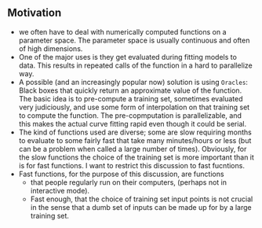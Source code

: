 
## Motivation
- we often have to deal with numerically computed functions on a parameter space. The parameter space is usually continuous and often of high dimensions.
- One of the major uses is they get evaluated during fitting models to data. This results in repeated calls of the function in a hard to parallelize way. 
- A possible (and an increasingly popular now) solution is using `Oracles`: Black boxes that quickly return an approximate value of the function. The basic idea is to pre-compute a training set, sometimes evaluated very judiciously, and use some form of interpolation on that training set to compute the function. The pre-copmputation is parallelizable, and this makes the actual curve fitting rapid even though it could be serial.
- The kind of functions used are diverse; some are slow requiring months to evaluate to some fairly fast that take many minutes/hours or less (but can be a problem when called a large number of times). Obviously, for the slow functions the choice of the training set is more important than it is for fast functions. I want to restrict this discussion to fast fucntions.
- Fast functions, for the purpose of this discussion, are functions 
    - that people regularly run on their computers, (perhaps not in interactive mode). 
    - Fast enough, that the choice of training set input points is not crucial in the sense that a dumb set of inputs can be made up for by a large training set.

